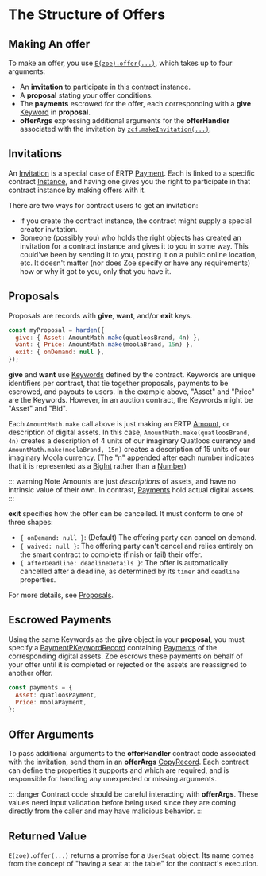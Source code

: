 # The Structure of Offers

<Zoe-Version/>

## Making An offer

To make an offer, you use [`E(zoe).offer(...)`](/reference/zoe-api/zoe.md#e-zoe-offer-invitation-proposal-paymentkeywordrecord-offerargs), which takes up to four arguments:
- An **invitation** to participate in this contract instance.
- A **proposal** stating your offer conditions.
- The **payments** escrowed for the offer, each corresponding with a **give** [Keyword](/reference/zoe-api/zoe-data-types.md#keyword) in **proposal**.
- **offerArgs** expressing additional arguments for the **offerHandler** associated with the invitation by [`zcf.makeInvitation(...)`](/reference/zoe-api/zoe-contract-facet.md#zcf-makeinvitation-offerhandler-description-customproperties-proposalshape).

## Invitations

An [Invitation](/reference/zoe-api/zoe-data-types.md#invitation) is a special case of ERTP [Payment](/reference/ertp-api/payment.md). Each is linked to a specific contract [Instance](/reference/zoe-api/zoe-data-types.md#instance), and
having one gives you the right to participate in that contract instance by making offers with it.

There are two ways for contract users to get an invitation:
- If you create the contract instance, the contract might supply a special creator invitation.
- Someone (possibly you) who holds the right objects has created an invitation for a contract instance and gives it to
  you in some way. This could've been by sending it to you, posting it on a public online location, etc. It
  doesn't matter (nor does Zoe specify or have any requirements) how or why it got to you, only that you have it.

## Proposals

Proposals are records with **give**, **want**, and/or **exit** keys.

```js
const myProposal = harden({
  give: { Asset: AmountMath.make(quatloosBrand, 4n) },
  want: { Price: AmountMath.make(moolaBrand, 15n) },
  exit: { onDemand: null },
});
```
**give** and **want** use [Keywords](/reference/zoe-api/zoe-data-types.md#keyword) defined by the contract.
Keywords are unique identifiers per contract, that tie together proposals,
payments to be escrowed, and payouts to users.
In the example above, "Asset" and "Price" are the Keywords. However, in an auction contract,
the Keywords might be "Asset" and "Bid".

Each `AmountMath.make` call above is just making an ERTP [Amount](/reference/ertp-api/ertp-data-types.md#amount), or description of digital assets.
In this case, `AmountMath.make(quatloosBrand, 4n)` creates a description of 4 units
of our imaginary Quatloos currency and `AmountMath.make(moolaBrand, 15n)` creates a description
of 15 units of our imaginary Moola currency. (The "n" appended after each number indicates that
it is represented as a [BigInt](https://developer.mozilla.org/en-US/docs/Web/JavaScript/Reference/Global_Objects/BigInt)
rather than a [Number](https://developer.mozilla.org/en-US/docs/Web/JavaScript/Reference/Global_Objects/Number))

::: warning Note
Amounts are just _descriptions_ of assets, and have no intrinsic value of their own.
In contrast, [Payments](/reference/ertp-api/payment.md) hold actual digital assets.
:::

**exit** specifies how the offer can be cancelled. It must conform to one of three shapes:
- `{ onDemand: null }`: (Default) The offering party can cancel on demand.
- `{ waived: null }`: The offering party can't cancel and relies entirely on the smart contract to complete (finish or fail) their offer.
- `{ afterDeadline: deadlineDetails }`: The offer is automatically cancelled after a deadline,
  as determined by its `timer` and `deadline` properties.

For more details, see [Proposals](/reference/zoe-api/zoe.md#proposals).

## Escrowed Payments

Using the same Keywords as the **give** object in your **proposal**, you must specify a [PaymentPKeywordRecord](/reference/zoe-api/zoe-data-types.md#keywordrecord) containing [Payments](/reference/ertp-api/payment.md) of the corresponding digital assets.
Zoe escrows these payments on behalf of your offer until it is completed
or rejected or the assets are reassigned to another offer.
```js
const payments = {
  Asset: quatloosPayment,
  Price: moolaPayment,
};
```

## Offer Arguments

To pass additional arguments to the **offerHandler** contract code associated with the
invitation, send them in an **offerArgs** [CopyRecord](/glossary/#copyrecord).
Each contract can define the properties it supports and which are required, and
is responsible for handling any unexpected or missing arguments.

::: danger
Contract code should be careful interacting with **offerArgs**. These values need input validation
before being used since they are coming directly from the caller and may have malicious behavior.
:::

## Returned Value

`E(zoe).offer(...)` returns a promise for a `UserSeat` object. Its name comes from the concept of
"having a seat at the table" for the contract's execution.
